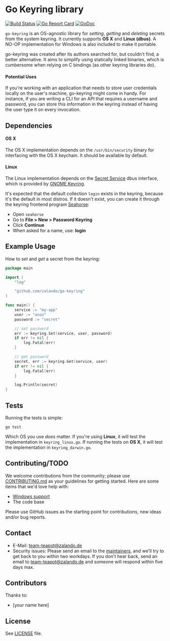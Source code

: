 # Go Keyring library
[![Build Status](https://travis-ci.org/zalando/go-keyring.svg?branch=master)](https://travis-ci.org/zalando/go-keyring)
[![Go Report Card](https://goreportcard.com/badge/github.com/zalando/go-keyring)](https://goreportcard.com/report/github.com/zalando/go-keyring)
[![GoDoc](https://godoc.org/github.com/zalando/go-keyring?status.svg)](https://godoc.org/github.com/zalando/go-keyring)

`go-keyring` is an OS-agnostic library for *setting*, *getting* and *deleting*
secrets from the system keyring. It currently supports **OS X** and **Linux
(dbus)**. A NO-OP implementation for Windows is also included to make it
portable.

go-keyring was created after its authors searched for, but couldn't find, a better alternative. It aims to simplify
using statically linked binaries, which is cumbersome when relying on C bindings (as other keyring libraries do).

#### Potential Uses

If you're working with an application that needs to store user credentials
locally on the user's machine, go-keyring might come in handy. For instance, if you are writing a CLI for an API
that requires a username and password, you can store this information in the
keyring instead of having the user type it on every invocation.

## Dependencies

#### OS X

The OS X implementation depends on the `/usr/bin/security` binary for
interfacing with the OS X keychain. It should be available by default.

#### Linux

The Linux implementation depends on the [Secret Service][SecretService] dbus
interface, which is provided by [GNOME Keyring](https://wiki.gnome.org/Projects/GnomeKeyring).

It's expected that the default collection `login` exists in the keyring, because
it's the default in most distros. If it doesn't exist, you can create it through the
keyring frontend program [Seahorse](https://wiki.gnome.org/Apps/Seahorse):

 * Open `seahorse`
 * Go to **File > New > Password Keyring**
 * Click **Continue**
 * When asked for a name, use: **login**

## Example Usage

How to *set* and *get* a secret from the keyring:

```go
package main

import (
    "log"

    "github.com/zalando/go-keyring"
)

func main() {
    service := "my-app"
    user := "anon"
    password := "secret"

    // set password
    err := keyring.Set(service, user, password)
    if err != nil {
        log.Fatal(err)
    }

    // get password
    secret, err := keyring.Get(service, user)
    if err != nil {
        log.Fatal(err)
    }

    log.Println(secret)
}

```

## Tests

Running the tests is simple:

```
go test
```

Which OS you use *does* matter. If you're using **Linux**, it will
test the implementation in `keyring_linux.go`. If running the tests
on **OS X**, it will test the implementation in `keyring_darwin.go`.

## Contributing/TODO

We welcome contributions from the community; please use [CONTRIBUTING.md](CONTRIBUTING.md) as your guidelines for getting started. Here are some items that we'd love help with:

- [Windows support](https://github.com/zalando/go-keyring/issues/3)
- The code base

Please use GitHub issues as the starting point for contributions, new ideas and/or bug reports.

## Contact

* E-Mail: team-teapot@zalando.de
* Security issues: Please send an email to the [maintainers](MAINTAINERS), and we'll try to get back to you within two workdays. If you don't hear back, send an email to team-teapot@zalando.de and someone will respond within five days max.

## Contributors

Thanks to:

- [your name here]

## License

See [LICENSE](LICENSE) file.


[SecretService]: https://standards.freedesktop.org/secret-service/
